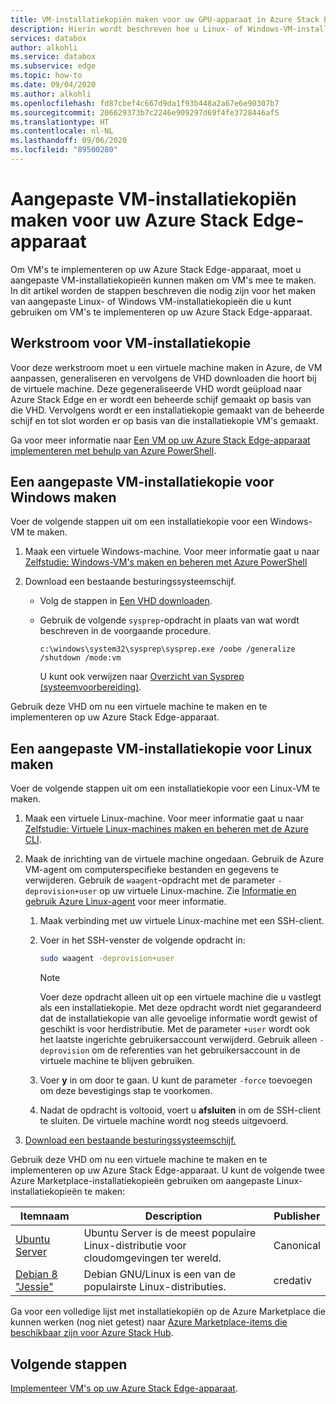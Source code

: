 ```yaml
---
title: VM-installatiekopiën maken voor uw GPU-apparaat in Azure Stack Edge
description: Hierin wordt beschreven hoe u Linux- of Windows-VM-installatiekopieën maakt voor gebruik met uw GPU-apparaat in Azure Stack Edge.
services: databox
author: alkohli
ms.service: databox
ms.subservice: edge
ms.topic: how-to
ms.date: 09/04/2020
ms.author: alkohli
ms.openlocfilehash: fd87cbef4c667d9da1f93b448a2a67e6e90307b7
ms.sourcegitcommit: 206629373b7c2246e909297d69f4fe3728446af5
ms.translationtype: HT
ms.contentlocale: nl-NL
ms.lasthandoff: 09/06/2020
ms.locfileid: "89500280"
---
```

# <a name="create-custom-vm-images-for-your-azure-stack-edge-device"></a>Aangepaste VM-installatiekopiën maken voor uw Azure Stack Edge-apparaat

<!--[!INCLUDE [applies-to-skus](../../includes/azure-stack-edge-applies-to-all-sku.md)]-->

Om VM's te implementeren op uw Azure Stack Edge-apparaat, moet u aangepaste VM-installatiekopieën kunnen maken om VM's mee te maken. In dit artikel worden de stappen beschreven die nodig zijn voor het maken van aangepaste Linux- of Windows VM-installatiekopieën die u kunt gebruiken om VM's te implementeren op uw Azure Stack Edge-apparaat.

## <a name="vm-image-workflow"></a>Werkstroom voor VM-installatiekopie

Voor deze werkstroom moet u een virtuele machine maken in Azure, de VM aanpassen, generaliseren en vervolgens de VHD downloaden die hoort bij de virtuele machine. Deze gegeneraliseerde VHD wordt geüpload naar Azure Stack Edge en er wordt een beheerde schijf gemaakt op basis van die VHD. Vervolgens wordt er een installatiekopie gemaakt van de beheerde schijf en tot slot worden er op basis van die installatiekopie VM's gemaakt.   

Ga voor meer informatie naar [Een VM op uw Azure Stack Edge-apparaat implementeren met behulp van Azure PowerShell](azure-stack-edge-j-series-deploy-virtual-machine-powershell.md).


## <a name="create-a-windows-custom-vm-image"></a>Een aangepaste VM-installatiekopie voor Windows maken

Voer de volgende stappen uit om een installatiekopie voor een Windows-VM te maken.

1. Maak een virtuele Windows-machine. Voor meer informatie gaat u naar [Zelfstudie: Windows-VM's maken en beheren met Azure PowerShell](../virtual-machines/windows/tutorial-manage-vm.md)

2. Download een bestaande besturingssysteemschijf.

    - Volg de stappen in [Een VHD downloaden](../virtual-machines/windows/download-vhd.md).

    - Gebruik de volgende `sysprep`-opdracht in plaats van wat wordt beschreven in de voorgaande procedure.
    
        `c:\windows\system32\sysprep\sysprep.exe /oobe /generalize /shutdown /mode:vm`
   
       U kunt ook verwijzen naar [Overzicht van Sysprep (systeemvoorbereiding)](https://docs.microsoft.com/windows-hardware/manufacture/desktop/sysprep--system-preparation--overview).

Gebruik deze VHD om nu een virtuele machine te maken en te implementeren op uw Azure Stack Edge-apparaat.

## <a name="create-a-linux-custom-vm-image"></a>Een aangepaste VM-installatiekopie voor Linux maken

Voer de volgende stappen uit om een installatiekopie voor een Linux-VM te maken.

1. Maak een virtuele Linux-machine. Voor meer informatie gaat u naar [Zelfstudie: Virtuele Linux-machines maken en beheren met de Azure CLI](../virtual-machines/linux/tutorial-manage-vm.md).

1. Maak de inrichting van de virtuele machine ongedaan. Gebruik de Azure VM-agent om computerspecifieke bestanden en gegevens te verwijderen. Gebruik de `waagent`-opdracht met de parameter `-deprovision+user` op uw virtuele Linux-machine. Zie [Informatie en gebruik Azure Linux-agent](../virtual-machines/extensions/agent-linux.md) voor meer informatie.

    1. Maak verbinding met uw virtuele Linux-machine met een SSH-client.
    2. Voer in het SSH-venster de volgende opdracht in:
       
        ```bash
        sudo waagent -deprovision+user
        ```
       > [!NOTE]
       > Voer deze opdracht alleen uit op een virtuele machine die u vastlegt als een installatiekopie. Met deze opdracht wordt niet gegarandeerd dat de installatiekopie van alle gevoelige informatie wordt gewist of geschikt is voor herdistributie. Met de parameter `+user` wordt ook het laatste ingerichte gebruikersaccount verwijderd. Gebruik alleen `-deprovision` om de referenties van het gebruikersaccount in de virtuele machine te blijven gebruiken.
     
    3. Voer **y** in om door te gaan. U kunt de parameter `-force` toevoegen om deze bevestigings stap te voorkomen.
    4. Nadat de opdracht is voltooid, voert u **afsluiten** in om de SSH-client te sluiten.  De virtuele machine wordt nog steeds uitgevoerd.


1. [Download een bestaande besturingssysteemschijf.](../virtual-machines/linux/download-vhd.md)

Gebruik deze VHD om nu een virtuele machine te maken en te implementeren op uw Azure Stack Edge-apparaat. U kunt de volgende twee Azure Marketplace-installatiekopieën gebruiken om aangepaste Linux-installatiekopieën te maken:

|Itemnaam  |Description  |Publisher  |
|---------|---------|---------|
|[Ubuntu Server](https://azuremarketplace.microsoft.com/marketplace/apps/canonical.ubuntuserver) |Ubuntu Server is de meest populaire Linux-distributie voor cloudomgevingen ter wereld.|Canonical|
|[Debian 8 "Jessie"](https://azuremarketplace.microsoft.com/marketplace/apps/credativ.debian) |Debian GNU/Linux is een van de populairste Linux-distributies.     |credativ|

Ga voor een volledige lijst met installatiekopiën op de Azure Marketplace die kunnen werken (nog niet getest) naar [Azure Marketplace-items die beschikbaar zijn voor Azure Stack Hub](https://docs.microsoft.com/azure-stack/operator/azure-stack-marketplace-azure-items?view=azs-1910).


## <a name="next-steps"></a>Volgende stappen

[Implementeer VM's op uw Azure Stack Edge-apparaat](azure-stack-edge-j-series-deploy-virtual-machine-powershell.md).
